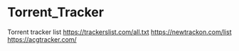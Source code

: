 # Torrent_Tracker
Torrent tracker list
https://trackerslist.com/all.txt
https://newtrackon.com/list
https://acgtracker.com/
